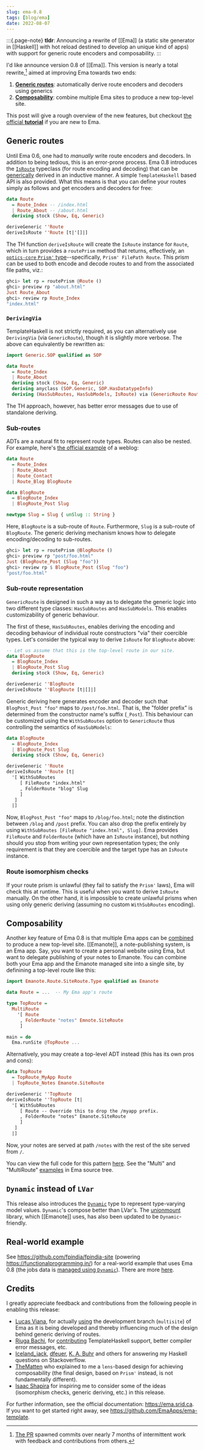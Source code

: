 ```yaml
---
slug: ema-0.8
tags: [blog/ema]
date: 2022-08-07
---
```


:::{.page-note}
**tldr**: Announcing a rewrite of [[Ema]] (a static site generator in [[Haskell]] with hot reload destined to develop an unique kind of apps) with support for generic route encoders and composability.
:::

I'd like announce version 0.8 of [[Ema]]. This version is nearly a total rewrite,[^pr] aimed at improving Ema towards two ends:

[^pr]: [The PR](https://github.com/EmaApps/ema-template/pull/22) spawned commits over nearly 7 months of intermittent work with feedback and contributions from others.

1. [**Generic routes**](https://ema.srid.ca/guide/route/generic): automatically derive route encoders and decoders using generics 
1. [**Composability**](https://ema.srid.ca/guide/compose): combine multiple Ema sites to produce a new top-level site.

This post will give a rough overview of the new features, but checkout [the official **tutorial**](https://ema.srid.ca/tutorial) if you are new to Ema. 

## Generic routes

Until Ema 0.6, one had to _manually_ write route encoders and decoders. In addition to being tedious, this is an error-prone process. Ema 0.8 introduces the [`IsRoute`](https://ema.srid.ca/guide/route/class) typeclass (for route encoding and decoding) that can be [generically](https://ema.srid.ca/guide/route/generic) derived in an inductive manner. A simple `TemplateHaskell` based API is also provided. What this means is that you can define your routes simply as follows and get encoders and decoders for free:

```haskell
data Route 
  = Route_Index -- /index.html
  | Route_About -- /about.html
  deriving stock (Show, Eq, Generic)

deriveGeneric ''Route 
deriveIsRoute ''Route [t|'[]|]
```

The TH function `deriveIsRoute` will create the `IsRoute` instance for `Route`, which in turn provides a `routePrism` method that returns, effectively, an [`optics-core` `Prism'` type](https://hackage.haskell.org/package/optics-core-0.4.1/docs/Optics-Prism.html#t:Prism-39-)--specifically, `Prism' FilePath Route`. This prism can be used to both encode and decode routes to and from the associated file paths, viz.:

```haskell
ghci> let rp = routePrism @Route ()
ghci> preview rp "about.html"
Just Route_About
ghci> review rp Route_Index
"index.html"
```

### `DerivingVia`

TemplateHaskell is not strictly required, as you can alternatively use `DerivingVia` (via `GenericRoute`), though it is slightly more verbose. The above can equivalently be rewritten as:

```haskell
import Generic.SOP qualified as SOP

data Route 
  = Route_Index
  | Route_About
  deriving stock (Show, Eq, Generic)
  deriving anyclass (SOP.Generic, SOP.HasDatatypeInfo)
  deriving (HasSubRoutes, HasSubModels, IsRoute) via (GenericRoute Route '[])
```

The TH approach, however, has better error messages due to use of standalone deriving.

### Sub-routes

ADTs are a natural fit to represent route types. Routes can also be nested. For example, here's [the official example](https://ema.srid.ca/guide/route/example) of a weblog:

```haskell
data Route
  = Route_Index
  | Route_About
  | Route_Contact
  | Route_Blog BlogRoute

data BlogRoute
  = BlogRoute_Index
  | BlogRoute_Post Slug

newtype Slug = Slug { unSlug :: String }
```

Here, `BlogRoute` is a sub-route of `Route`. Furthermore, `Slug` is a sub-route of `BlogRoute`. The generic deriving mechanism knows how to delegate encoding/decoding to sub-routes.

```haskell
ghci> let rp = routePrism @BlogRoute ()
ghci> preview rp "post/foo.html"
Just (BlogRoute_Post (Slug "foo"))
ghci> review rp $ BlogRoute_Post (Slug "foo")
"post/foo.html"
```

### Sub-route representation

`GenericRoute` is designed in such a way as to delegate the generic logic into two different type classes: `HasSubRoutes` and `HasSubModels`. This enables customizability of generic behaviour.

The first of these, `HasSubRoutes`, enables deriving the encoding and decoding behaviour of individual route constructors "via" their coercible types. Let's consider the typical way to derive `IsRoute` for `BlogRoute` above:

```haskell
-- Let us assume that this is the top-level route in our site.
data BlogRoute
  = BlogRoute_Index
  | BlogRoute_Post Slug
  deriving stock (Show, Eq, Generic)

deriveGeneric ''BlogRoute 
deriveIsRoute ''BlogRoute [t|[]|]
```

Generic deriving here generates encoder and decoder such that `BlogPost_Post "foo"` maps to `/post/foo.html`. That is, the "folder prefix" is determined from the constructor name's suffix (`_Post`). This behaviour can be customized using the `WithSubRoutes` option to `GenericRoute` thus controlling the semantics of `HasSubModels`:

```haskell
data BlogRoute
  = BlogRoute_Index
  | BlogRoute_Post Slug
  deriving stock (Show, Eq, Generic)

deriveGeneric ''Route 
deriveIsRoute ''Route [t|
  '[ WithSubRoutes 
     [ FileRoute "index.html"
     , FolderRoute "blog" Slug
     ]
   ]
  |]
```

Now, `BlogPost_Post "foo"` maps to `/blog/foo.html`; note the distinction between `/blog` and `/post` prefix. You can also drop the prefix entirely by using `WithSubRoutes [FileRoute "index.html", Slug]`. Ema provides `FileRoute` and `FolderRoute` (which have an `IsRoute` instance), but nothing should you stop from writing your own representation types; the only requirement is that they are coercible and the target type has an `IsRoute` instance.

### Route isomorphism checks

If your route prism is unlawful (they fail to satisfy the `Prism'` laws), Ema will check this at runtime. This is useful when you want to derive `IsRoute` manually. On the other hand, it is impossible to create unlawful prisms when using only generic deriving (assuming no custom `WithSubRoutes` encoding).

## Composability

Another key feature of Ema 0.8 is that multiple Ema apps can be [combined](https://ema.srid.ca/guide/compose) to produce a new top-level site. [[Emanote]], a note-publishing system, is an Ema app. Say, you want to create a personal website using Ema, but want to delegate publishing of your notes to Emanote. You can combine both your Ema app and the Emanote managed site into a single site, by definining a top-level route like this:

```haskell
import Emanote.Route.SiteRoute.Type qualified as Emanote

data Route = ...  -- My Ema app's route

type TopRoute =
  MultiRoute 
    '[ Route 
     , FolderRoute "notes" Emnote.SiteRoute
     ]

main = do 
  Ema.runSite @TopRoute ...
```

Alternatively, you may create a top-level ADT instead (this has its own pros and cons):

```haskell
data TopRoute
  = TopRoute_MyApp Route 
  | TopRoute_Notes Emanote.SiteRoute

deriveGeneric ''TopRoute 
deriveIsRoute ''TopRoute [t|
  '[ WithSubRoutes 
     [ Route -- Override this to drop the /myapp prefix.
     , FolderRoute "notes" Emanote.SiteRoute
     ]
   ]
  |]
``` 

Now, your notes are served at path `/notes` with the rest of the site served from `/`.

You can view the full code for this pattern [here](https://github.com/srid/emanima/pull/2). See the "Multi" and "MultiRoute" [examples](https://github.com/EmaApps/ema/tree/master/src/Ema/Example) in Ema source tree.


## `Dynamic` instead of `LVar`

This release also introduces the [`Dynamic`](https://ema.srid.ca/guide/model/dynamic) type to represent type-varying model values. `Dynamic`'s compose better than LVar's. The [unionmount](https://github.com/srid/unionmount) library, which [[Emanote]] uses, has also been updated to be `Dynamic`-friendly.

## Real-world example

See https://github.com/fpindia/fpindia-site (powering https://functionalprogramming.in/) for a real-world example that uses Ema 0.8 (the jobs data is [managed using `Dynamic`](https://github.com/fpindia/fpindia-site/pull/24)). There are more [here](https://ema.srid.ca/examples).

## Credits

I greatly appreciate feedback and contributions from the following people in enabling this release:

- [Lucas Viana](https://github.com/lucasvreis), for actually [using](https://github.com/lucasvreis/abacateiro) the development branch (`multisite`) of Ema as it is being developed and thereby influencing much of the design behind generic deriving of routes.
- [Riuga Bachi](https://github.com/RiugaBachi), for [contributing](https://github.com/EmaApps/ema/pulls?q=author%3ARiugaBachi+) TemplateHaskell support, better compiler error messages, etc.
- [Iceland_jack](https://stackoverflow.com/users/165806/iceland-jack), [dfeuer](https://stackoverflow.com/users/1477667/dfeuer), [K. A. Buhr](https://stackoverflow.com/users/7203016/k-a-buhr) and others for answering my Haskell questions on Stackoverflow.
- [TheMatten](https://github.com/TheMatten) who explained to me a `lens`-based design for achieving composability (the final design, based on `Prism'` instead, is not fundamentally different).
- [Isaac Shapira](https://twitter.com/fresheyeball) for inspiring me to consider some of the ideas (isomorphism checks, generic deriving, etc.) in this release.

For further information, see the official documentation: https://ema.srid.ca. If you want to get started right away, see https://github.com/EmaApps/ema-template.
